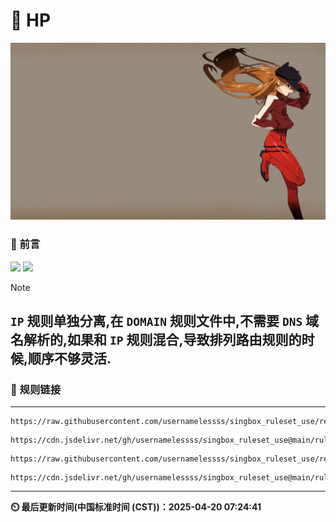 
# 🧸 HP
![](https://raw.githubusercontent.com/usernamelessss/picture-bed/main/images/202504042256831.jpg)
### 📣 前言
![](https://shields.io/badge/-移除重复规则-ff69b4) ![](https://shields.io/badge/-IP&nbsp;规则单独存放不与&nbsp;DOMAIN&nbsp;等混合-green)
> [!NOTE]
**`IP` 规则单独分离,在 `DOMAIN` 规则文件中,不需要 `DNS` 域名解析的,如果和 `IP` 规则混合,导致排列路由规则的时候,顺序不够灵活.**
---

###  🔗 规则链接
---

```url
https://raw.githubusercontent.com/usernamelessss/singbox_ruleset_use/refs/heads/main/rule/HP/HP_No_IP.json
```

```url
https://cdn.jsdelivr.net/gh/usernamelessss/singbox_ruleset_use@main/rule/HP/HP_No_IP.json
```

```url
https://raw.githubusercontent.com/usernamelessss/singbox_ruleset_use/refs/heads/main/rule/HP/HP_No_IP.srs
```

```url
https://cdn.jsdelivr.net/gh/usernamelessss/singbox_ruleset_use@main/rule/HP/HP_No_IP.srs
```

---
**⏲️ 最后更新时间(中国标准时间 (CST))：2025-04-20 07:24:41**